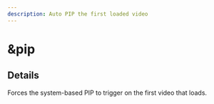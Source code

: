 ```yaml
---
description: Auto PIP the first loaded video
---
```


# \&pip

## Details

Forces the system-based PIP to trigger on the first video that loads.
